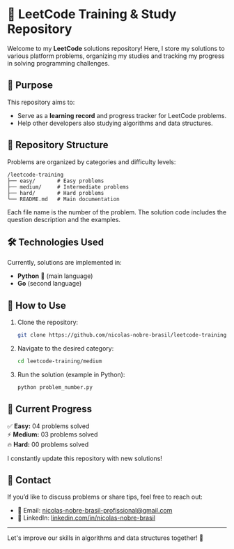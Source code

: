 # 🚀 LeetCode Training & Study Repository

Welcome to my **LeetCode** solutions repository! Here, I store my solutions to various platform problems, organizing my studies and tracking my progress in solving programming challenges.

## 📌 Purpose

This repository aims to:
- Serve as a **learning record** and progress tracker for LeetCode problems.
- Help other developers also studying algorithms and data structures.

## 📁 Repository Structure

Problems are organized by categories and difficulty levels:

```
/leetcode-training
├── easy/       # Easy problems
├── medium/     # Intermediate problems
├── hard/       # Hard problems
└── README.md   # Main documentation
```

Each file name is the number of the problem. The solution code includes the question description and the examples.

## 🛠️ Technologies Used

Currently, solutions are implemented in:
- **Python** 🐍 (main language)
- **Go** (second language)

## 📖 How to Use

1. Clone the repository:
   ```bash
   git clone https://github.com/nicolas-nobre-brasil/leetcode-training.git
   ```
2. Navigate to the desired category:
   ```bash
   cd leetcode-training/medium
   ```
3. Run the solution (example in Python):
   ```bash
   python problem_number.py
   ```

## 📌 Current Progress

✅ **Easy:** 04 problems solved  
⚡ **Medium:** 03 problems solved  
🔥 **Hard:** 00 problems solved  

I constantly update this repository with new solutions!

## 📩 Contact

If you’d like to discuss problems or share tips, feel free to reach out:
- 📧 Email: nicolas-nobre-brasil-profissional@gmail.com
- 💼 LinkedIn: [linkedin.com/in/nicolas-nobre-brasil](https://www.linkedin.com/in/nicolas-nobre-brasil/)

---

Let's improve our skills in algorithms and data structures together! 🚀